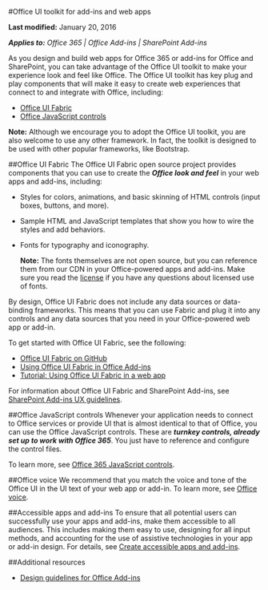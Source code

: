 #Office UI toolkit for add-ins and web apps

**Last modified:** January 20, 2016

***Applies to:** Office 365 | Office Add-ins | SharePoint Add-ins*


As you design and build web apps for Office 365 or add-ins for Office and SharePoint, you can take advantage of the Office UI toolkit to make your experience look and feel like Office. The Office UI toolkit has key plug and play components that will make it easy to create web experiences that connect to and integrate with Office, including:

- [Office UI Fabric](https://github.com/OfficeDev/office-UI-Fabric)
- [Office JavaScript controls](https://msdn.microsoft.com/en-us/office/office365/howto/javascript-controls) 
 
**Note:** Although we encourage you to adopt the Office UI toolkit, you are also welcome to use any other framework. In fact, the toolkit is designed to be used with other popular frameworks, like Bootstrap.  

##Office UI Fabric
The Office UI Fabric open source project provides components that you can use to create the ***Office look and feel*** in your  web apps and add-ins, including:

- Styles for colors, animations, and basic skinning of HTML controls (input boxes, buttons, and more).
- Sample HTML and JavaScript templates that show you how to wire the styles and add behaviors.
- Fonts for typography and iconography. 

     **Note:** The fonts themselves are not open source, but you can reference them from our CDN in your Office-powered apps and add-ins. Make sure you read the [license](http://aka.ms/fabric-font-license) if you have any questions about licensed use of fonts. 

By design, Office UI Fabric does not include any data sources or data-binding frameworks. This means that you can use Fabric and plug it into any controls and any data sources that you need in your Office-powered web app or add-in. 

To get started with Office UI Fabric, see the following:

- [Office UI Fabric on GitHub](https://github.com/OfficeDev/office-UI-Fabric)
- [Using Office UI Fabric in Office Add-ins](https://msdn.microsoft.com/EN-US/library/6f46dd69-2ba3-4b0f-9735-7d7394ca2731.aspx)
- [Tutorial: Using Office UI Fabric in a web app](https://github.com/OfficeDev/Office-UI-Fabric/blob/master/ghdocs/TUTORIAL.md)

For information about Office UI Fabric and SharePoint Add-ins, see [SharePoint Add-ins UX guidelines](https://msdn.microsoft.com/EN-US/library/office/jj220046.aspx#Fabric).

##Office JavaScript controls
Whenever your application needs to connect to Office services or provide UI that is almost identical to that of Office, you can use the Office JavaScript controls. These are ***turnkey controls, already set up to work with Office 365***. You just have to reference and configure the control files. 

To learn more, see [Office 365 JavaScript controls](https://msdn.microsoft.com/en-us/office/office365/howto/javascript-controls). 

##Office voice
We recommend that you match the voice and tone of the Office UI in the UI text of your web app or add-in. To learn more, see [Office voice](Voice.md).

##Accessible apps and add-ins
To ensure that all potential users can successfully use your apps and add-ins, make them accessible to all audiences. This includes making them easy to use, designing for all input methods, and accounting for the use of assistive technologies in your app or add-in design. For details, see [Create accessible apps and add-ins](Accessibility.md).

##Additional resources
- [Design guidelines for Office Add-ins](Overview.md)
